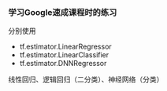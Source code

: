 ### 学习Google速成课程时的练习  

分别使用
- tf.estimator.LinearRegressor  
- tf.estimator.LinearClassifier  
- tf.estimator.DNNRegressor

线性回归、逻辑回归（二分类）、神经网络（分类）